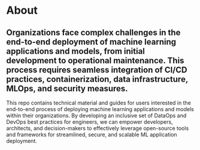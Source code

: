 # About
Organizations face complex challenges in the end-to-end deployment of machine learning applications and models, from initial development to operational maintenance. This process requires seamless integration of CI/CD practices, containerization, data infrastructure, MLOps, and security measures.
---
This repo contains technical material and guides for users interested in the end-to-end process of deploying machine learning applications and models within their organizations. By developing an inclusive set of DataOps and DevOps best practices for engineers, we can empower developers, architects, and decision-makers to effectively leverage open-source tools and frameworks for streamlined, secure, and scalable ML application deployment.
